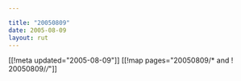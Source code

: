 ```yaml
---

title: "20050809"
date: 2005-08-09
layout: rut
---
```


[[!meta updated="2005-08-09"]]
[[!map pages="20050809/* and ! 20050809/*/*"]]
